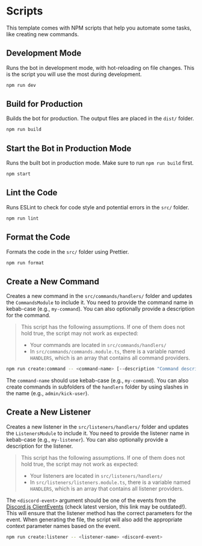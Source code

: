 # Scripts

This template comes with NPM scripts that help you automate some tasks, like creating new commands.

## Development Mode

Runs the bot in development mode, with hot-reloading on file changes. This is the script you will use the most during development.

```bash
npm run dev
```

## Build for Production

Builds the bot for production. The output files are placed in the `dist/` folder.

```bash
npm run build
```

## Start the Bot in Production Mode

Runs the built bot in production mode. Make sure to run `npm run build` first.

```bash
npm start
```

## Lint the Code

Runs ESLint to check for code style and potential errors in the `src/` folder.

```bash
npm run lint
```

## Format the Code

Formats the code in the `src/` folder using Prettier.

```bash
npm run format
```

## Create a New Command

Creates a new command in the `src/commands/handlers/` folder and updates the `CommandsModule` to include it. You need to provide the command name in kebab-case (e.g., `my-command`). You can also optionally provide a description for the command.

> This script has the following assumptions. If one of them does not hold true, the script may not work as expected:
>
> - Your commands are located in `src/commands/handlers/`
> - In `src/commands/commands.module.ts`, there is a variable named `HANDLERS`, which is an array that contains all command providers.

```bash
npm run create:command -- <command-name> [--description "Command description"]
```

The `command-name` should use kebab-case (e.g., `my-command`). You can also create commands in subfolders of the `handlers` folder by using slashes in the name (e.g., `admin/kick-user`).

## Create a New Listener

Creates a new listener in the `src/listeners/handlers/` folder and updates the `ListenersModule` to include it. You need to provide the listener name in kebab-case (e.g., `my-listener`). You can also optionally provide a description for the listener.

> This script has the following assumptions. If one of them does not hold true, the script may not work as expected:
>
> - Your listeners are located in `src/listeners/handlers/`
> - In `src/listeners/listeners.module.ts`, there is a variable named `HANDLERS`, which is an array that contains all listener providers.

The `<discord-event>` argument should be one of the events from the [Discord.js ClientEvents](https://discord.js.org/docs/packages/discord.js/14.23.2/ClientEvents:Interface) (check latest version, this link may be outdated!). This will ensure that the listener method has the correct parameters for the event. When generating the file, the script will also add the appropriate context parameter names based on the event.

```bash
npm run create:listener -- <listener-name> <discord-event>
```
